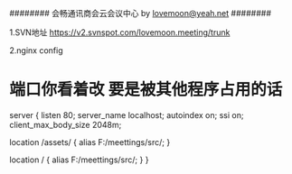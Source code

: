 ######## 会畅通讯商会云会议中心  by lovemoon@yeah.net ########

1.SVN地址
https://v2.svnspot.com/lovemoon.meeting/trunk

2.nginx config
# 端口你看着改 要是被其他程序占用的话

server {
  listen       80;
  server_name  localhost;
  autoindex on;
  ssi  on;
  client_max_body_size 2048m;
  
  location /assets/ {
    alias F:/meettings/src/;
  }
  
  location / {
    alias F:/meettings/src/;
  }
}